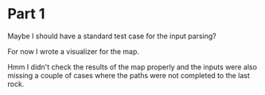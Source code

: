 # Part 1

Maybe I should have a standard test case for the input parsing?

For now I wrote a visualizer for the map.

Hmm I didn't check the results of the map properly and the inputs were also missing a couple of cases where the paths were not completed to the last rock.